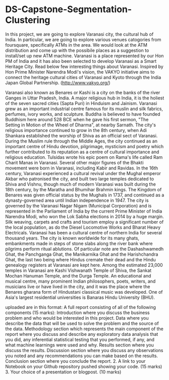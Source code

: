 # DS-Capstone-Segmentation-Clustering
In this project, we are going to explore Varanasi city, the cultural hub of India. In particular, we are going to explore various venues catogories from foursquare, specifically ATMs in the area. We would look at the ATM distribution and come up with the possibile places as a suggestion to install/set up new ATM machine. Varanasi is a place represented by our Hon PM of India and it has also been selected to develop Varanasi as a Smart Heritage City. Read below few interesting things about Varanasi. Inspired by Hon Prime Minister Narendra Modi's vision, the VAKYO initiative aims to connect the heritage cultural cities of Varanasi and Kyoto through the India Japan Global Partnership. (http://www.vakyo.org/)

Varanasi also known as Benares or Kashi is a city on the banks of the river Ganges in Uttar Pradesh, India. A major religious hub in India, it is the holiest of the seven sacred cities (Sapta Puri) in Hinduism and Jainism.
Varanasi grew as an important industrial centre famous for its muslin and silk fabrics, perfumes, ivory works, and sculpture. Buddha is believed to have founded Buddhism here around 528 BCE when he gave his first sermon, "The Setting in Motion of the Wheel of Dharma", at nearby Sarnath. The city's religious importance continued to grow in the 8th century, when Adi Shankara established the worship of Shiva as an official sect of Varanasi. During the Muslim rule through the Middle Ages, the city continued as an important centre of Hindu devotion, pilgrimage, mysticism and poetry which further contributed to its reputation as a centre of cultural importance and religious education. Tulsidas wrote his epic poem on Rama's life called Ram Charit Manas in Varanasi. Several other major figures of the Bhakti movement were born in Varanasi, including Kabir and Ravidas. In the 16th century, Varanasi experienced a cultural revival under the Mughal emperor Akbar who patronised the city, and built two large temples dedicated to Shiva and Vishnu, though much of modern Varanasi was built during the 18th century, by the Maratha and Bhumihar Brahmin kings. The Kingdom of Benares was given official status by the Mughals in 1737, and continued as a dynasty-governed area until Indian independence in 1947. The city is governed by the Varanasi Nagar Nigam (Municipal Corporation) and is represented in the Parliament of India by the current Prime Minister of India Narendra Modi, who won the Lok Sabha elections in 2014 by a huge margin. Silk weaving, carpets and crafts and tourism employ a significant number of the local population, as do the Diesel Locomotive Works and Bharat Heavy Electricals. Varanasi has been a cultural centre of northern India for several thousand years. The city is known worldwide for its many ghats, embankments made in steps of stone slabs along the river bank where pilgrims perform ritual ablutions. Of particular note are the Dashashwamedh Ghat, the Panchganga Ghat, the Manikarnika Ghat and the Harishchandra Ghat, the last two being where Hindus cremate their dead and the Hindu genealogy registers at Varanasi are kept here. Among the estimated 23,000 temples in Varanasi are Kashi Vishwanath Temple of Shiva, the Sankat Mochan Hanuman Temple, and the Durga Temple. An educational and musical centre, many prominent Indian philosophers, poets, writers, and musicians live or have lived in the city, and it was the place where the Benares gharana form of Hindustani classical music was developed. One of Asia's largest residential universities is Banaras Hindu University (BHU). 

uploaded are in this format:
A full report consisting of all of the following components (15 marks):
Introduction where you discuss the business problem and who would be interested in this project.
Data where you describe the data that will be used to solve the problem and the source of the data.
Methodology section which represents the main component of the report where you discuss and describe any exploratory data analysis that you did, any inferential statistical testing that you performed, if any, and what machine learnings were used and why.
Results section where you discuss the results.
Discussion section where you discuss any observations you noted and any recommendations you can make based on the results.
Conclusion section where you conclude the report.
2. A link to your Notebook on your Github repository pushed showing your code. (15 marks)
3. Your choice of a presentation or blogpost. (10 marks)
